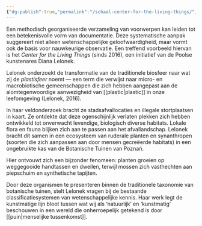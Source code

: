 ```yaml
---
{"dg-publish":true,"permalink":"/schaal-center-for-the-living-things/","dgPassFrontmatter":true}
---
```


Een methodisch georganiseerde verzameling van voorwerpen kan leiden tot een betekenisvolle vorm van documentatie. Deze systematische aanpak suggereert niet alleen wetenschappelijke geloofwaardigheid, maar vormt ook de basis voor nauwkeurige observatie. Een treffend voorbeeld hiervan is het _Center for the Living Things_ (sinds 2016), een initiatief van de Poolse kunstenares Diana Lelonek.

Lelonek onderzoekt de transformatie van de traditionele biosfeer naar wat zij de _plastisfeer_ noemt — een term die verwijst naar micro- en macrobiotische gemeenschappen die zich hebben aangepast aan de alomtegenwoordige aanwezigheid van [[plastic\|plastic]] in onze leefomgeving (Lelonek, 2016).

In haar veldonderzoek bracht ze stadsafvallocaties en illegale stortplaatsen in kaart. Ze ontdekte dat deze ogenschijnlijk verlaten plekken zich hebben ontwikkeld tot onverwacht levendige, biologisch diverse habitats. Lokale flora en fauna blijken zich aan te passen aan het afvallandschap. Lelonek bracht dit samen in een ecosysteem van ruderale planten en synanthropen (soorten die zich aanpassen aan door mensen gecreëerde habitats) in een ongebruikte kas van de Botanische Tuinen van Poznań.

Hier ontvouwt zich een bijzonder fenomeen: planten groeien op weggegooide handtassen en dweilen, terwijl mossen zich vasthechten aan piepschuim en synthetische tapijten.

Door deze organismen te presenteren binnen de traditionele taxonomie van botanische tuinen, stelt Lelonek vragen bij de bestaande classificatiesystemen van wetenschappelijke kennis. Haar werk legt de kunstmatige lijn bloot tussen wat wij als ‘natuurlijk’ en ‘kunstmatig’ beschouwen in een wereld die onherroepelijk getekend is door [[puin\|menselijke tussenkomst]].
